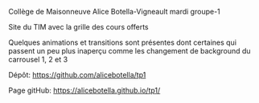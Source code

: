 Collège de Maisonneuve
Alice Botella-Vigneault
mardi groupe-1

Site du TIM avec la grille des cours offerts

Quelques animations et transitions sont présentes dont certaines qui passent un peu plus inaperçu comme les changement de background du carrousel 1, 2 et 3


Dépôt: https://github.com/alicebotella/tp1

Page gitHub: https://alicebotella.github.io/tp1/
